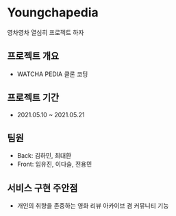 # Youngchapedia

영차영차 열심히 프로젝트 하자

## 프로젝트 개요

- WATCHA PEDIA 클론 코딩

## 프로젝트 기간

- 2021.05.10 ~ 2021.05.21

## 팀원

- Back: 김하민, 최대환
- Front: 임유진, 이다슬, 전용민

## 서비스 구현 주안점

- 개인의 취향을 존중하는 영화 리뷰 아카이브 겸 커뮤니티 기능
